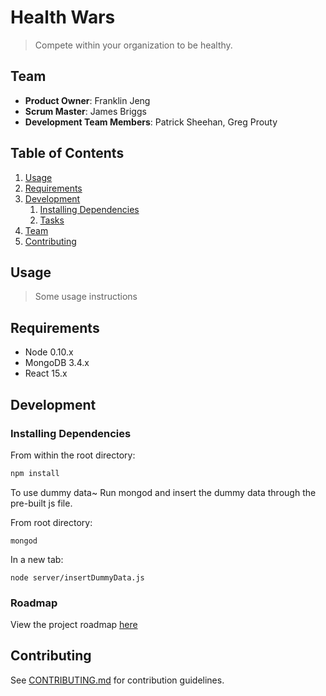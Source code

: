 # Health Wars

> Compete within your organization to be healthy.

## Team

  - __Product Owner__: Franklin Jeng
  - __Scrum Master__: James Briggs
  - __Development Team Members__: Patrick Sheehan, Greg Prouty

## Table of Contents

1. [Usage](#Usage)
1. [Requirements](#requirements)
1. [Development](#development)
    1. [Installing Dependencies](#installing-dependencies)
    1. [Tasks](#tasks)
1. [Team](#team)
1. [Contributing](#contributing)

## Usage

> Some usage instructions

## Requirements

- Node 0.10.x
- MongoDB 3.4.x
- React 15.x


## Development

### Installing Dependencies

From within the root directory:

```sh
npm install
```

To use dummy data~
Run mongod and insert the dummy data through the pre-built js file.

From root directory:
```
mongod

```
In a new tab:
```
node server/insertDummyData.js
```

### Roadmap

View the project roadmap [here](#https://github.com/The-Honest-Sandwich/HR53-HealthWars/issues)


## Contributing

See [CONTRIBUTING.md](CONTRIBUTING.md) for contribution guidelines.
